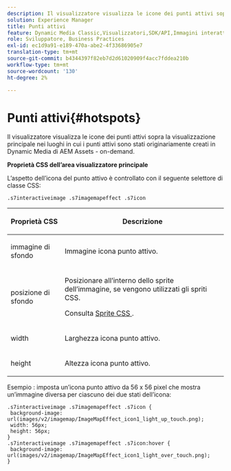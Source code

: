 ```yaml
---
description: Il visualizzatore visualizza le icone dei punti attivi sopra la visualizzazione principale nei luoghi in cui i punti attivi sono stati originariamente creati in Dynamic Media di AEM Assets - on-demand.
solution: Experience Manager
title: Punti attivi
feature: Dynamic Media Classic,Visualizzatori,SDK/API,Immagini interattive
role: Sviluppatore, Business Practices
exl-id: ec1d9a91-e189-470a-abe2-4f33686905e7
translation-type: tm+mt
source-git-commit: b4344397f82eb7d2d61020909f4acc7fddea210b
workflow-type: tm+mt
source-wordcount: '130'
ht-degree: 2%

---
```


# Punti attivi{#hotspots}

Il visualizzatore visualizza le icone dei punti attivi sopra la visualizzazione principale nei luoghi in cui i punti attivi sono stati originariamente creati in Dynamic Media di AEM Assets - on-demand.

<!--<a id="section_061E550C1C1D4DB2BD663A898895B38C"></a>-->

**Proprietà CSS dell’area visualizzatore principale**

L’aspetto dell’icona del punto attivo è controllato con il seguente selettore di classe CSS:

```
.s7interactiveimage .s7imagemapeffect .s7icon
```

<table id="table_94EE3F5BBE4547C0B4943471CEE7EDE4"> 
 <thead> 
  <tr> 
   <th colname="col1" class="entry"> <p> Proprietà CSS </p> </th> 
   <th colname="col2" class="entry"> <p>Descrizione </p> </th> 
  </tr> 
 </thead>
 <tbody> 
  <tr> 
   <td colname="col1"> <p> <span class="codeph"> immagine di sfondo  </span> </p> </td> 
   <td colname="col2"> <p>Immagine icona punto attivo. </p> </td> 
  </tr> 
  <tr> 
   <td colname="col1"> <p> <span class="codeph"> posizione di sfondo  </span> </p> </td> 
   <td colname="col2"> <p>Posizionare all’interno dello sprite dell’immagine, se vengono utilizzati gli spriti CSS. </p> <p>Consulta <a href="../../../c-html5-aem-asset-viewers/c-html5-aem-interactive-images/c-html5-aem-interactive-image-customizingviewer/c-html5-aem-interactive-image-customizingviewer.md#section-9b6d8d601cb441d08214dada7bb4eddc" format="dita" scope="local"> Sprite CSS </a>. </p> </td> 
  </tr> 
  <tr> 
   <td colname="col1"> <p> <span class="codeph"> width </span> </p> </td> 
   <td colname="col2"> <p>Larghezza icona punto attivo. </p> </td> 
  </tr> 
  <tr> 
   <td colname="col1"> <p> <span class="codeph"> height </span> </p> </td> 
   <td colname="col2"> <p>Altezza icona punto attivo. </p> </td> 
  </tr> 
 </tbody> 
</table>

Esempio : imposta un’icona punto attivo da 56 x 56 pixel che mostra un’immagine diversa per ciascuno dei due stati dell’icona:

```
.s7interactiveimage .s7imagemapeffect .s7icon { 
 background-image: url(images/v2/imagemap/ImageMapEffect_icon1_light_up_touch.png); 
 width: 56px; 
 height: 56px; 
} 
.s7interactiveimage .s7imagemapeffect .s7icon:hover { 
 background-image: url(images/v2/imagemap/ImageMapEffect_icon1_light_over_touch.png); 
}
```
